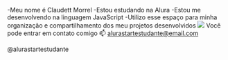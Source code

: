 -Meu nome é Claudett Morrel
-Estou estudando na Alura
-Estou me desenvolvendo na linguagem JavaScript
-Utilizo esse espaço para minha organização e compartilhamento dos meu projetos desenvolvidos
![](https://media.giphy.com/media/3nbxypT20Ulmo/giphy.gif?cid=790b7611pr5itlj7yarqclqe282d0t9wks37lu3s3vemxm8j&ep=v1_gifs_trending&rid=giphy.gif&ct=g)
Você pode entrar em contato comigo 📫
alurastartestudante@email.com

@alurastartestudante
